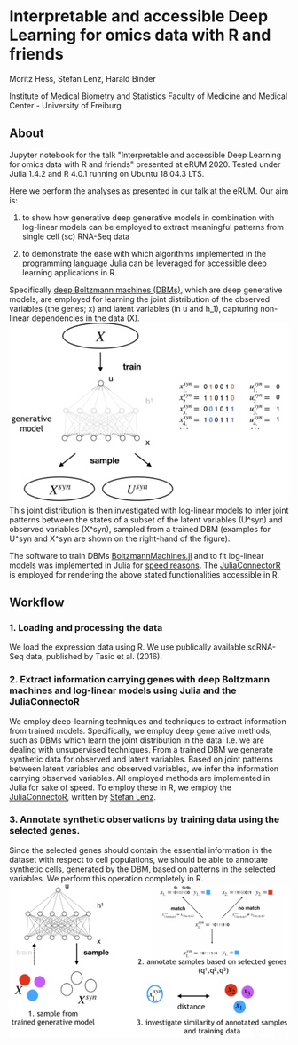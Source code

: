 # Interpretable and accessible Deep Learning for omics data with R and friends
Moritz Hess, Stefan Lenz, Harald Binder

Institute of Medical Biometry and Statistics
Faculty of Medicine and Medical Center - University of Freiburg



## About

Jupyter notebook for the talk "Interpretable and accessible Deep Learning for omics data with R and friends" presented at eRUM 2020.
Tested under Julia 1.4.2 and R 4.0.1 running on Ubuntu 18.04.3 LTS.

Here we perform the analyses as presented in our talk at the eRUM. Our aim is:

1. to show how generative deep generative models in combination with log-linear models can be employed to extract meaningful patterns from single cell (sc) RNA-Seq data

2. to demonstrate the ease with which algorithms implemented in the programming language [Julia](julialang.org) can be leveraged for accessible deep learning applications in R.

Specifically [deep Boltzmann machines (DBMs)](http://www.cs.toronto.edu/~fritz/absps/dbm.pdf), which are deep generative models, are employed for learning the joint distribution of the observed variables (the genes; x) and latent variables (in u and h_1), capturing non-linear dependencies in the data (X). 
![dbm_joint.png](dbm_joint.png)
This joint distribution is then investigated with log-linear models to infer joint patterns between the states of a subset of the latent variables (U^syn) and observed variables (X^syn), sampled from a trained DBM (examples for U^syn and X^syn are shown on the right-hand of the figure).

The software to train DBMs [BoltzmannMachines.jl](https://github.com/stefan-m-lenz/BoltzmannMachines.jl) and to fit log-linear models was implemented in Julia for [speed reasons](https://julialang.org/benchmarks/). The [JuliaConnectorR](https://github.com/stefan-m-lenz/JuliaConnectoR) is employed for rendering the above stated functionalities accessible in R.  

## Workflow

### 1. Loading and processing the data

We load the expression data using R. We use publically available scRNA-Seq data, published by Tasic et al. (2016).

### 2. Extract information carrying genes with deep Boltzmann machines and log-linear models using Julia and the JuliaConnectoR
We employ deep-learning techniques and techniques to extract information from trained models. Specifically, we employ deep generative methods, such as DBMs which learn the joint distribution in the data. I.e. we are dealing with unsupervised techniques. From a trained DBM we generate synthetic data for observed and latent variables. Based on joint patterns between latent variables and observed variables, we infer the information carrying observed variables. All employed methods are implemented in Julia for sake of speed. To employ these in R, we employ the [JuliaConnectoR](https://cran.r-project.org/web/packages/JuliaConnectoR/index.html), written by [Stefan Lenz](https://github.com/stefan-m-lenz).

### 3. Annotate synthetic observations by training data using the selected genes.
Since the selected genes should contain the essential information in the dataset with respect to cell populations, we should be able to annotate synthetic cells, generated by the DBM, based on patterns in the selected variables. We perform this operation completely in R.
![annotate_by_pattern.png](annotate_by_pattern.png)
